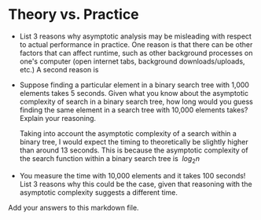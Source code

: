 # Theory vs. Practice

- List 3 reasons why asymptotic analysis may be misleading with respect to
  actual performance in practice.
    One reason is that there can be other factors that can affect runtime, such as other background processes on one's computer (open internet tabs, background downloads/uploads, etc.)
    A second reason is

- Suppose finding a particular element in a binary search tree with 1,000
  elements takes 5 seconds. Given what you know about the asymptotic complexity
  of search in a binary search tree, how long would you guess finding the same
  element in a search tree with 10,000 elements takes? Explain your reasoning.

    Taking into account the asymptotic complexity of a search within a binary tree,
    I would expect the timing to theoretically be slightly higher than around 13 seconds.
    This is because the asymptotic complexity of the search function within a binary search tree
    is $\ log_2 n$

- You measure the time with 10,000 elements and it takes 100 seconds! List 3
  reasons why this could be the case, given that reasoning with the asymptotic
  complexity suggests a different time.

Add your answers to this markdown file.
